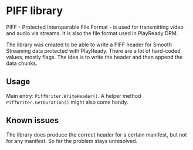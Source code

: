 # PIFF library

PIFF - Protected Interoperable File Format - is used for transmitting video and audio via streams. It is also the file format used in PlayReady DRM.

The library was created to be able to write a PIFF header for Smooth Streaming data protected with PlayReady. There are a lot of hard-coded values, mostly flags. The idea is to write the header and then append the data chunks.

## Usage

Main entry: `PiffWriter.WriteHeader()`.
A helper method `PiffWriter.GetDuration()` might also come handy.

## Known issues

The library does produce the correct header for a certain manifest, but not for any manifest. So far the problem stays unresolved.
